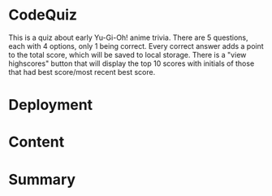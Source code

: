 # CodeQuiz

This is a quiz about early Yu-Gi-Oh! anime trivia. There are 5 questions, each with 4 options, only 1 being correct. Every correct answer adds a point to the total score, which will be saved to local storage. There is a "view highscores" button that will display the top 10 scores with initials of those that had best score/most recent best score.

# Deployment

# Content

# Summary
